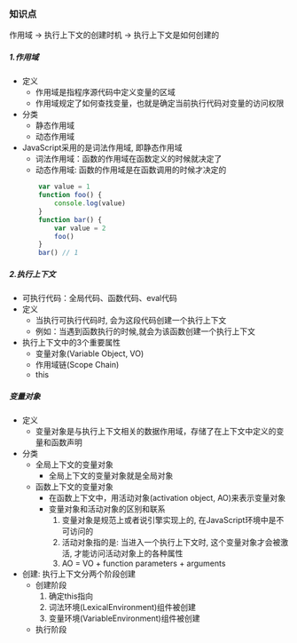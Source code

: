 ### 知识点
作用域 -> 执行上下文的创建时机 -> 执行上下文是如何创建的
##### 1.作用域
- 定义
    - 作用域是指程序源代码中定义变量的区域
    - 作用域规定了如何查找变量，也就是确定当前执行代码对变量的访问权限
- 分类
    - 静态作用域
    - 动态作用域
- JavaScript采用的是词法作用域, 即静态作用域
    - 词法作用域：函数的作用域在函数定义的时候就决定了
    - 动态作用域: 函数的作用域是在函数调用的时候才决定的
    ```JavaScript
        var value = 1
        function foo() {
            console.log(value)
        }
        function bar() {
            var value = 2
            foo()
        }
        bar() // 1
    ```
##### 2.执行上下文
- 可执行代码：全局代码、函数代码、eval代码
- 定义
    - 当执行可执行代码时, 会为这段代码创建一个执行上下文
    - 例如：当遇到函数执行的时候,就会为该函数创建一个执行上下文
- 执行上下文中的3个重要属性
    - 变量对象(Variable Object, VO)
    - 作用域链(Scope Chain)
    - this
##### 变量对象
- 定义
    - 变量对象是与执行上下文相关的数据作用域，存储了在上下文中定义的变量和函数声明
- 分类
    - 全局上下文的变量对象
        - 全局上下文的变量对象就是全局对象
    - 函数上下文的变量对象
        - 在函数上下文中，用活动对象(activation object, AO)来表示变量对象
        - 变量对象和活动对象的区别和联系
            1. 变量对象是规范上或者说引擎实现上的, 在JavaScript环境中是不可访问的
            2. 活动对象指的是: 当进入一个执行上下文时, 这个变量对象才会被激活, 才能访问活动对象上的各种属性
            3. AO = VO + function parameters + arguments
- 创建: 执行上下文分两个阶段创建
    - 创建阶段
        1. 确定this指向
        2. 词法环境(LexicalEnvironment)组件被创建
        3. 变量环境(VariableEnvironment)组件被创建
    - 执行阶段